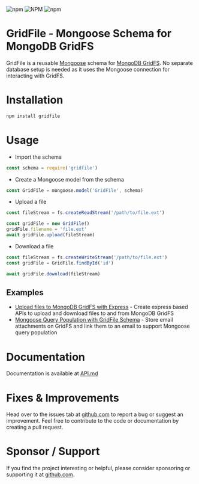 ![npm](https://img.shields.io/npm/v/gridfile?label=NPM) ![NPM](https://img.shields.io/npm/l/gridfile?label=License) ![npm](https://img.shields.io/npm/dt/gridfile?label=Downloads)

# GridFile - Mongoose Schema for MongoDB GridFS
GridFile is a reusable [Mongoose](https://mongoosejs.com/) schema for [MongoDB GridFS](https://docs.mongodb.com/manual/core/gridfs/). No separate database setup is needed as it uses the Mongoose connection for interacting with GridFS.

# Installation
```bash
npm install gridfile
```

# Usage
- Import the schema
```javascript
const schema = require('gridfile')
```

- Create a Mongoose model from the schema
```javascript
const GridFile = mongoose.model('GridFile', schema)
```

- Upload a file
```javascript 
const fileStream = fs.createReadStream('/path/to/file.ext')

const gridFile = new GridFile()
gridFile.filename = 'file.ext'
await gridFile.upload(fileStream)
```
- Download a file
```javascript
const fileStream = fs.createWriteStream('/path/to/file.ext')
const gridFile = GridFile.findById('id')

await gridFile.download(fileStream)
```

## Examples
- [Upload files to MongoDB GridFS with Express](https://abskmj.github.io/notes/posts/express/express-multer-mongoose-gridfile/) - Create express based APIs to upload and download files to and from MongoDB GridFS
- [Mongoose Query Population with GridFile Schema](examples/email-attachments) - Store email attachments on GridFS and link them to an email to support Mongoose query population

# Documentation
Documentation is available at [API.md](API.md)

# Fixes & Improvements
Head over to the issues tab at [github.com](https://github.com/abskmj/gridfile/issues) to report a bug or suggest an improvement. Feel free to contribute to the code or documentation by creating a pull request.

# Sponsor / Support
If you find the project interesting or helpful, please consider sponsoring or supporting it at [github.com](https://github.com/abskmj/gridfile).